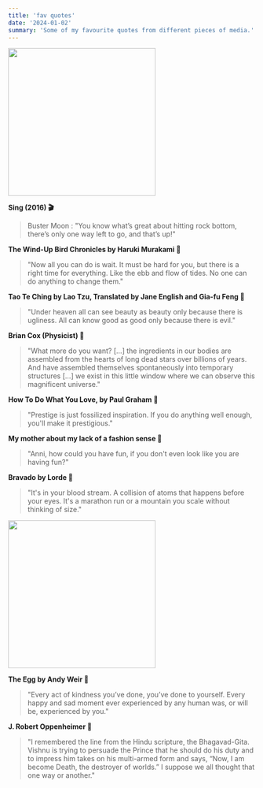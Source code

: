 ```yaml
---
title: 'fav quotes'
date: '2024-01-02'
summary: 'Some of my favourite quotes from different pieces of media.'
---
```


<img src="https://pub-4b3c8e02204249afb15ca13b88ec64ef.r2.dev/rock-bottom.gif" width=300px height=auto/>

**Sing (2016) 🎬**
> Buster Moon : "You know what’s great about hitting rock bottom, there’s only one way left to go, and that’s up!"

**The Wind-Up Bird Chronicles by Haruki Murakami 📕**
> "Now all you can do is wait. It must be hard for you, but there is a right time for everything. Like the ebb and flow of tides. No one can do anything to change them."

**Tao Te Ching by Lao Tzu, Translated by Jane English and Gia-fu Feng 📕**
> "Under heaven all can see beauty as beauty only because there is ugliness. All can know good as good only because there is evil."

**Brian Cox (Physicist) 🎤**
> "What more do you want? [...] the ingredients in our bodies are assembled from the hearts of long dead stars over billions of years. And have assembled themselves spontaneously into temporary structures [...] we exist in this little window where we can observe this magnificent universe."

**How To Do What You Love, by Paul Graham 📝**
> "Prestige is just fossilized inspiration. If you do anything well enough, you'll make it prestigious."

**My mother about my lack of a fashion sense 🎤**
> "Anni, how could you have fun, if you don't even look like you are having fun?"

**Bravado by Lorde 🎵**
> "It's in your blood stream. A collision of atoms that happens before your eyes. It's a marathon run or a mountain you scale without thinking of size."

<img src="https://pub-4b3c8e02204249afb15ca13b88ec64ef.r2.dev/the-egg-andy-weir.jpeg" width=300px height=auto/>

**The Egg by Andy Weir 📕**
> "Every act of kindness you’ve done, you’ve done to yourself. Every happy and sad moment ever experienced by any human was, or will be, experienced by you."

**J. Robert Oppenheimer 🎤**
> "I remembered the line from the Hindu scripture, the Bhagavad-Gita. Vishnu is trying to persuade the Prince that he should do his duty and to impress him takes on his multi-armed form and says, “Now, I am become Death, the destroyer of worlds.” I suppose we all thought that one way or another."